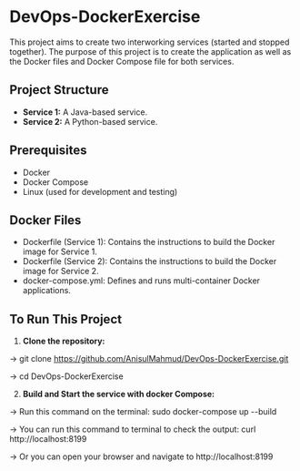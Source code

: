 # DevOps-DockerExercise

This project aims to create two interworking services (started and stopped together). The purpose of this project is to create the application as well as the Docker files and Docker Compose file for both services.

## Project Structure

- **Service 1:** A Java-based service.
- **Service 2:** A Python-based service.

## Prerequisites

- Docker
- Docker Compose
- Linux (used for development and testing)

## Docker Files

- Dockerfile (Service 1): Contains the instructions to build the Docker image for Service 1.
- Dockerfile (Service 2): Contains the instructions to build the Docker image for Service 2.
- docker-compose.yml: Defines and runs multi-container Docker applications.

## To Run This Project

1. **Clone the repository:**

  ->  git clone https://github.com/AnisulMahmud/DevOps-DockerExercise.git

  -> cd DevOps-DockerExercise

2.  **Build and Start the service with docker Compose:**

  ->  Run this command on the terminal:  sudo docker-compose up --build

  -> You can run this command to terminal to check the output: curl http://localhost:8199

  -> Or you can open your browser and navigate to http://localhost:8199

  
